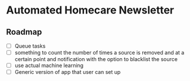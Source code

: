# Automated Homecare Newsletter

## Roadmap

- [ ] Queue tasks
- [ ] something to count the number of times a source is removed and at a certain point and notification with the option to blacklist the source
- [ ] use actual machine learning
- [ ] Generic version of app that user can set up
